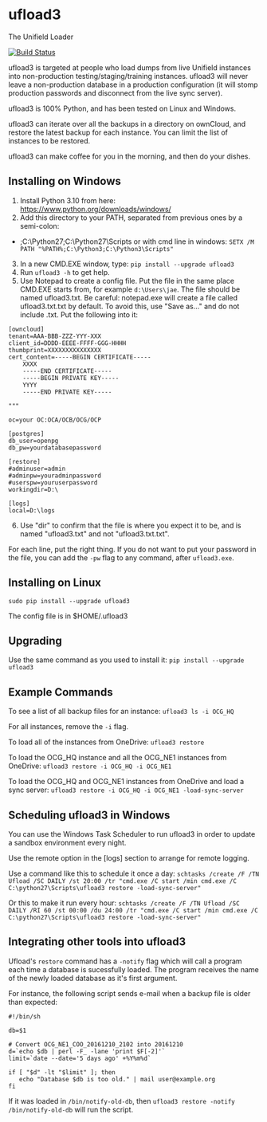# ufload3
The Unifield Loader

[![Build Status](https://travis-ci.org/Unifield/ufload3.svg?branch=master)](https://travis-ci.org/Unifield/ufload3)

ufload3 is targeted at people who load dumps from live Unifield
instances into non-production testing/staging/training
instances. ufload3 will never leave a non-production database in a
production configuration (it will stomp production passwords and
disconnect from the live sync server).

ufload3 is 100% Python, and has been tested on Linux and Windows.

ufload3 can iterate over all the backups in a directory on ownCloud,
and restore the latest backup for each instance. You can limit the
list of instances to be restored.

ufload3 can make coffee for you in the morning, and then do your dishes.

## Installing on Windows

1. Install Python 3.10 from here: https://www.python.org/downloads/windows/
2. Add this directory to your PATH, separated from previous ones
by a semi-colon:
  * ;C:\Python27;C:\Python27\Scripts
  or with cmd line in windows:
   ```SETX /M PATH "%PATH%;C:\Python3;C:\Python3\Scripts"```
3. In a new CMD.EXE window, type: ```pip install --upgrade ufload3```
4. Run ```ufload3 -h``` to get help.
5. Use Notepad to create a config file. Put the file in the same place CMD.EXE starts from, for example ```d:\Users\jae```. The file should be named ufload3.txt. Be careful: notepad.exe will create a file called ufload3.txt.txt by default. To avoid this, use "Save as..." and do not include .txt. Put the following into it:
```
[owncloud]
tenant=AAA-BBB-ZZZ-YYY-XXX
client_id=DDDD-EEEE-FFFF-GGG-HHHH
thumbprint=XXXXXXXXXXXXXXX
cert_content=-----BEGIN CERTIFICATE-----
    XXXX
    -----END CERTIFICATE-----
    -----BEGIN PRIVATE KEY-----
    YYYY
    -----END PRIVATE KEY-----

"""

oc=your OC:OCA/OCB/OCG/OCP

[postgres]
db_user=openpg
db_pw=yourdatabasepassword

[restore]
#adminuser=admin
#adminpw=youradminpassword
#userspw=youruserpassword
workingdir=D:\

[logs]
local=D:\logs
```
6. Use "dir" to confirm that the file is where you expect it to be, and is named "ufload3.txt" and not "ufload3.txt.txt".

For each line, put the right thing. If you do not want to put your
password in the file, you can add the ```-pw``` flag to any command,
after ```ufload3.exe```.

## Installing on Linux

```sudo pip install --upgrade ufload3```

The config file is in $HOME/.ufload3

## Upgrading

Use the same command as you used to install it: ```pip install --upgrade ufload3```

## Example Commands

To see a list of all backup files for an instance: ```ufload3 ls -i OCG_HQ```

For all instances, remove the ```-i``` flag.

To load all of the instances from OneDrive: ```ufload3 restore```

To load the OCG_HQ instance and all the OCG_NE1 instances from OneDrive: ```ufload3 restore -i OCG_HQ -i OCG_NE1```

To load the OCG_HQ and OCG_NE1 instances from OneDrive and load a sync server: ```ufload3 restore -i OCG_HQ -i OCG_NE1 -load-sync-server```

## Scheduling ufload3 in Windows

You can use the Windows Task Scheduler to run ufload3 in order to update a
sandbox environment every night.

Use the remote option in the [logs] section to arrange for remote logging.

Use a command like this to schedule it once a day: ```schtasks /create /F /TN Ufload /SC DAILY /st 20:00 /tr "cmd.exe /C start /min cmd.exe /C C:\python27\Scripts\ufload3 restore -load-sync-server"```

Or this to make it run every hour: ```schtasks /create /F /TN Ufload /SC DAILY /RI 60 /st 00:00 /du 24:00 /tr "cmd.exe /C start /min cmd.exe /C C:\python27\Scripts\ufload3 restore -load-sync-server"```

## Integrating other tools into ufload3

Ufload's ```restore``` command has a ```-notify``` flag which will
call a program each time a database is sucessfully loaded. The program
receives the name of the newly loaded database as it's first argument.

For instance, the following script sends e-mail when a backup file is
older than expected:

```
#!/bin/sh

db=$1

# Convert OCG_NE1_COO_20161210_2102 into 20161210
d=`echo $db | perl -F_ -lane 'print $F[-2]'`
limit=`date --date='5 days ago' +%Y%m%d`

if [ "$d" -lt "$limit" ]; then
   echo "Database $db is too old." | mail user@example.org
fi
```

If it was loaded in ```/bin/notify-old-db```, then
```ufload3 restore -notify /bin/notify-old-db``` will run the script.
